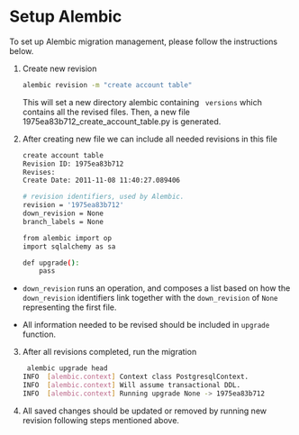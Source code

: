 # Setup Alembic

To set up Alembic migration management, please follow the instructions below.

1. Create new revision
    ``` bash
    alembic revision -m "create account table"
    ```

    This will set a new directory alembic containing ` versions` 
    which contains all the revised files. 
    Then, a new file 1975ea83b712_create_account_table.py is generated.


2. After creating new file we can include all needed revisions in this file

    ``` bash 
    create account table
    Revision ID: 1975ea83b712
    Revises:
    Create Date: 2011-11-08 11:40:27.089406
    
    # revision identifiers, used by Alembic.
    revision = '1975ea83b712'
    down_revision = None
    branch_labels = None
    
    from alembic import op
    import sqlalchemy as sa
    
    def upgrade():
        pass
    ```
    
* `down_revision` runs an operation, and composes a list based on 
how the `down_revision` identifiers link together with the `down_revision` of `None` representing the first file.

* All information needed to be revised should be included in ` upgrade ` function.

3.  After all revisions completed, run the migration

    ``` bash
     alembic upgrade head
    INFO  [alembic.context] Context class PostgresqlContext.
    INFO  [alembic.context] Will assume transactional DDL.
    INFO  [alembic.context] Running upgrade None -> 1975ea83b712
    ```

4. All saved changes should be updated or removed by running new revision following steps mentioned above.

